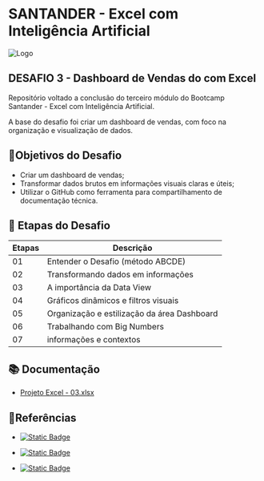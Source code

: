 
# SANTANDER - Excel com Inteligência Artificial
![Logo](https://assets.dio.me/FanVRCIEnVkijATRji1xaIQBPRiHYaj-wmgp_fkyDyc/f:webp/h:120/q:80/L3RyYWNrcy9lYzk3OWZkYy03ZDVlLTQxOGYtOTQ1My05YzU4NDI4NTFmMmIucG5n)
## DESAFIO 3 - Dashboard de Vendas do com Excel

Repositório voltado a conclusão do terceiro módulo do Bootcamp Santander - Excel com Inteligência Artificial.

A base do desafio foi criar um dashboard de vendas, com foco na organização e visualização de dados.

## 🎯Objetivos do Desafio
- Criar um dashboard de vendas;
- Transformar dados brutos em informações visuais claras e úteis; 
- Utilizar o GitHub como ferramenta para compartilhamento de documentação técnica.  

## 🏹 Etapas do Desafio
| Etapas | Descrição |
|------|---------|
| 01 | Entender o Desafio (método ABCDE) |
| 02 | Transformando dados em informações |
| 03 | A importância da Data View |
| 04 | Gráficos dinâmicos e filtros visuais |
| 05 | Organização e estilização da área Dashboard |
| 06 | Trabalhando com Big Numbers |
| 07 | informações e contextos |


## 📚 Documentação
- [Projeto Excel - 03.xlsx](https://github.com/user-attachments/files/20698784/Projeto.Excel.-.03.xlsx)


## 🔎Referências
- [![Static Badge](https://img.shields.io/badge/Plataforma-DIO-blue)](https://web.dio.me/home)

- [![Static Badge](https://img.shields.io/badge/Bootcamp-SANTANDER-red)](https://web.dio.me/home)

- [![Static Badge](https://img.shields.io/badge/GitHubProfessor-FelipeAguiar-black)](https://github.com/felipeAguiarCode)
